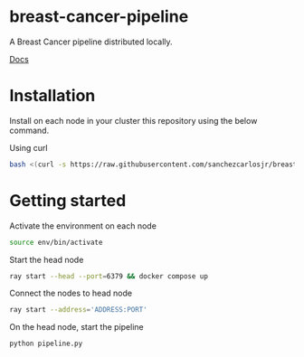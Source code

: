 # breast-cancer-pipeline
A Breast Cancer pipeline distributed locally.

[Docs](https://carlos-eduardo-sanchez-torres.sanchezcarlosjr.com/MexicanPACS-a-Breast-Cancer-risk-estimation-at-a-public-Mexican-hospital-7a807c1db3b641378180b0c60633c38b)

# Installation
Install on each node in your cluster this repository using the below command.

Using curl
```bash
bash <(curl -s https://raw.githubusercontent.com/sanchezcarlosjr/breast-cancer-pipeline/main/installer)
```

# Getting started
Activate the environment on each node
```bash
source env/bin/activate
```

Start the head node
```bash
ray start --head --port=6379 && docker compose up
```

Connect the nodes to head node
```bash
ray start --address='ADDRESS:PORT'
```

On the head node, start the pipeline
```bash
python pipeline.py
```
